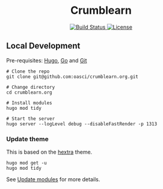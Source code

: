 <h1 align="center">Crumblearn</h1>

<p align="center">
    <a href="https://github.com/oasci/crumblearn.org/actions">
        <img src="https://github.com/oasci/crumblearn.org/actions/workflows/pages.yaml/badge.svg" alt="Build Status ">
    </a>
    <a href="https://creativecommons.org/licenses/by/4.0/">
        <img src="https://img.shields.io/badge/License-CC_BY_4.0-lightgrey.svg" alt="License">
    </a>
</p>

## Local Development

Pre-requisites: [Hugo](https://gohugo.io/getting-started/installing/), [Go](https://golang.org/doc/install) and [Git](https://git-scm.com)

```shell
# Clone the repo
git clone git@github.com:oasci/crumblearn.org.git

# Change directory
cd crumblearn.org

# Install modules
hugo mod tidy

# Start the server
hugo server --logLevel debug --disableFastRender -p 1313
```

### Update theme

This is based on the [hextra](https://imfing.github.io/hextra/) theme.

```shell
hugo mod get -u
hugo mod tidy
```

See [Update modules](https://gohugo.io/hugo-modules/use-modules/#update-modules) for more details.
